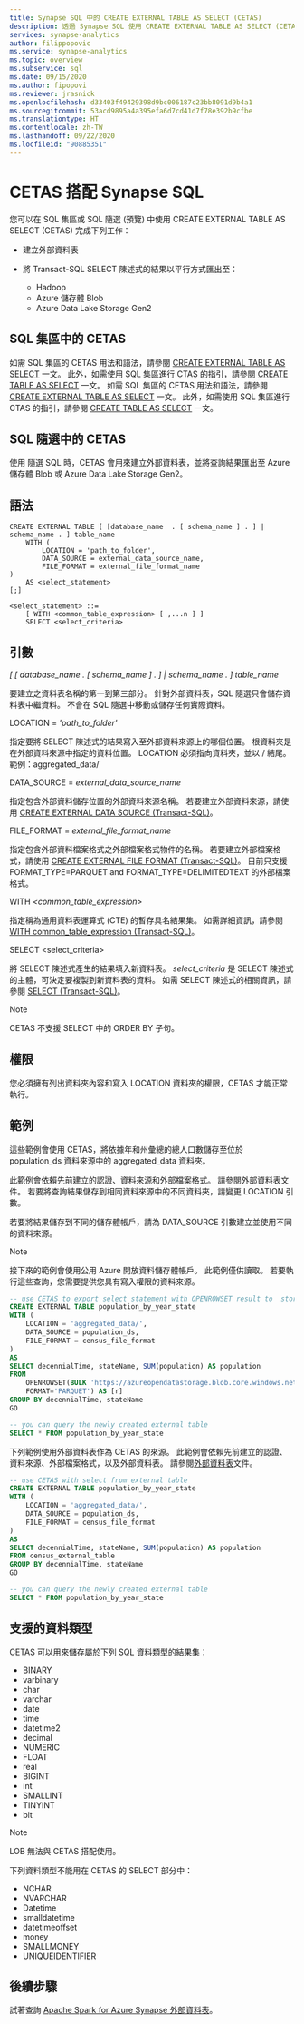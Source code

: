 ```yaml
---
title: Synapse SQL 中的 CREATE EXTERNAL TABLE AS SELECT (CETAS)
description: 透過 Synapse SQL 使用 CREATE EXTERNAL TABLE AS SELECT (CETAS)
services: synapse-analytics
author: filippopovic
ms.service: synapse-analytics
ms.topic: overview
ms.subservice: sql
ms.date: 09/15/2020
ms.author: fipopovi
ms.reviewer: jrasnick
ms.openlocfilehash: d33403f49429398d9bc006187c23bb8091d9b4a1
ms.sourcegitcommit: 53acd9895a4a395efa6d7cd41d7f78e392b9cfbe
ms.translationtype: HT
ms.contentlocale: zh-TW
ms.lasthandoff: 09/22/2020
ms.locfileid: "90885351"
---
```

# <a name="cetas-with-synapse-sql"></a>CETAS 搭配 Synapse SQL

您可以在 SQL 集區或 SQL 隨選 (預覽) 中使用 CREATE EXTERNAL TABLE AS SELECT (CETAS) 完成下列工作：  

- 建立外部資料表
- 將 Transact-SQL SELECT 陳述式的結果以平行方式匯出至：

  - Hadoop
  - Azure 儲存體 Blob
  - Azure Data Lake Storage Gen2

## <a name="cetas-in-sql-pool"></a>SQL 集區中的 CETAS

如需 SQL 集區的 CETAS 用法和語法，請參閱 [CREATE EXTERNAL TABLE AS SELECT](/sql/t-sql/statements/create-external-table-as-select-transact-sql?toc=/azure/synapse-analytics/toc.json&bc=/azure/synapse-analytics/breadcrumb/toc.json&view=azure-sqldw-latest&preserve-view=true) 一文。 此外，如需使用 SQL 集區進行 CTAS 的指引，請參閱 [CREATE TABLE AS SELECT](/sql/t-sql/statements/create-table-as-select-azure-sql-data-warehouse?toc=/azure/synapse-analytics/toc.json&bc=/azure/synapse-analytics/breadcrumb/toc.json&view=azure-sqldw-latest&preserve-view=true) 一文。
如需 SQL 集區的 CETAS 用法和語法，請參閱 [CREATE EXTERNAL TABLE AS SELECT](/sql/t-sql/statements/create-external-table-as-select-transact-sql?toc=/azure/synapse-analytics/toc.json&bc=/azure/synapse-analytics/breadcrumb/toc.json&view=azure-sqldw-latest&preserve-view=true) 一文。 此外，如需使用 SQL 集區進行 CTAS 的指引，請參閱 [CREATE TABLE AS SELECT](/sql/t-sql/statements/create-table-as-select-azure-sql-data-warehouse?toc=/azure/synapse-analytics/toc.json&bc=/azure/synapse-analytics/breadcrumb/toc.json&view=azure-sqldw-latest&preserve-view=true) 一文。

## <a name="cetas-in-sql-on-demand"></a>SQL 隨選中的 CETAS

使用 隨選 SQL 時，CETAS 會用來建立外部資料表，並將查詢結果匯出至 Azure 儲存體 Blob 或 Azure Data Lake Storage Gen2。

## <a name="syntax"></a>語法

```syntaxsql
CREATE EXTERNAL TABLE [ [database_name  . [ schema_name ] . ] | schema_name . ] table_name
    WITH (
        LOCATION = 'path_to_folder',  
        DATA_SOURCE = external_data_source_name,  
        FILE_FORMAT = external_file_format_name  
)
    AS <select_statement>  
[;]

<select_statement> ::=  
    [ WITH <common_table_expression> [ ,...n ] ]  
    SELECT <select_criteria>
```

## <a name="arguments"></a>引數

*[ [ *database_name* . [ *schema_name* ] . ] | *schema_name* . ] *table_name**

要建立之資料表名稱的第一到第三部分。 針對外部資料表，SQL 隨選只會儲存資料表中繼資料。 不會在 SQL 隨選中移動或儲存任何實際資料。

LOCATION = *'path_to_folder'*

指定要將 SELECT 陳述式的結果寫入至外部資料來源上的哪個位置。 根資料夾是在外部資料來源中指定的資料位置。 LOCATION 必須指向資料夾，並以 / 結尾。 範例：aggregated_data/

DATA_SOURCE = *external_data_source_name*

指定包含外部資料儲存位置的外部資料來源名稱。 若要建立外部資料來源，請使用 [CREATE EXTERNAL DATA SOURCE (Transact-SQL)](develop-tables-external-tables.md#create-external-data-source)。

FILE_FORMAT = *external_file_format_name*

指定包含外部資料檔案格式之外部檔案格式物件的名稱。 若要建立外部檔案格式，請使用 [CREATE EXTERNAL FILE FORMAT (Transact-SQL)](develop-tables-external-tables.md#create-external-file-format)。 目前只支援 FORMAT_TYPE=PARQUET and FORMAT_TYPE=DELIMITEDTEXT 的外部檔案格式。

WITH *<common_table_expression>*

指定稱為通用資料表運算式 (CTE) 的暫存具名結果集。 如需詳細資訊，請參閱 [WITH common_table_expression (Transact-SQL)](/sql/t-sql/queries/with-common-table-expression-transact-sql?toc=/azure/synapse-analytics/toc.json&bc=/azure/synapse-analytics/breadcrumb/toc.json&view=azure-sqldw-latest&preserve-view=true)。

SELECT <select_criteria>

將 SELECT 陳述式產生的結果填入新資料表。 *select_criteria* 是 SELECT 陳述式的主體，可決定要複製到新資料表的資料。 如需 SELECT 陳述式的相關資訊，請參閱 [SELECT (Transact-SQL)](/sql/t-sql/queries/select-transact-sql?toc=/azure/synapse-analytics/toc.json&bc=/azure/synapse-analytics/breadcrumb/toc.json&view=azure-sqldw-latest&preserve-view=true)。

> [!NOTE]
> CETAS 不支援 SELECT 中的 ORDER BY 子句。

## <a name="permissions"></a>權限

您必須擁有列出資料夾內容和寫入 LOCATION 資料夾的權限，CETAS 才能正常執行。

## <a name="examples"></a>範例

這些範例會使用 CETAS，將依據年和州彙總的總人口數儲存至位於 population_ds 資料來源中的 aggregated_data 資料夾。

此範例會依賴先前建立的認證、資料來源和外部檔案格式。 請參閱[外部資料表](develop-tables-external-tables.md)文件。 若要將查詢結果儲存到相同資料來源中的不同資料夾，請變更 LOCATION 引數。 

若要將結果儲存到不同的儲存體帳戶，請為 DATA_SOURCE 引數建立並使用不同的資料來源。

> [!NOTE]
> 接下來的範例會使用公用 Azure 開放資料儲存體帳戶。 此範例僅供讀取。 若要執行這些查詢，您需要提供您具有寫入權限的資料來源。

```sql
-- use CETAS to export select statement with OPENROWSET result to  storage
CREATE EXTERNAL TABLE population_by_year_state
WITH (
    LOCATION = 'aggregated_data/',
    DATA_SOURCE = population_ds,  
    FILE_FORMAT = census_file_format
)  
AS
SELECT decennialTime, stateName, SUM(population) AS population
FROM
    OPENROWSET(BULK 'https://azureopendatastorage.blob.core.windows.net/censusdatacontainer/release/us_population_county/year=*/*.parquet',
    FORMAT='PARQUET') AS [r]
GROUP BY decennialTime, stateName
GO

-- you can query the newly created external table
SELECT * FROM population_by_year_state
```

下列範例使用外部資料表作為 CETAS 的來源。 此範例會依賴先前建立的認證、資料來源、外部檔案格式，以及外部資料表。 請參閱[外部資料表](develop-tables-external-tables.md)文件。

```sql
-- use CETAS with select from external table
CREATE EXTERNAL TABLE population_by_year_state
WITH (
    LOCATION = 'aggregated_data/',
    DATA_SOURCE = population_ds,  
    FILE_FORMAT = census_file_format
)  
AS
SELECT decennialTime, stateName, SUM(population) AS population
FROM census_external_table
GROUP BY decennialTime, stateName
GO

-- you can query the newly created external table
SELECT * FROM population_by_year_state
```

## <a name="supported-data-types"></a>支援的資料類型

CETAS 可以用來儲存屬於下列 SQL 資料類型的結果集：

- BINARY
- varbinary
- char
- varchar
- date
- time
- datetime2
- decimal
- NUMERIC
- FLOAT
- real
- BIGINT
- int
- SMALLINT
- TINYINT
- bit

> [!NOTE]
> LOB 無法與 CETAS 搭配使用。

下列資料類型不能用在 CETAS 的 SELECT 部分中：

- NCHAR
- NVARCHAR
- Datetime
- smalldatetime
- datetimeoffset
- money
- SMALLMONEY
- UNIQUEIDENTIFIER

## <a name="next-steps"></a>後續步驟

試著查詢 [Apache Spark for Azure Synapse 外部資料表](develop-storage-files-spark-tables.md)。
